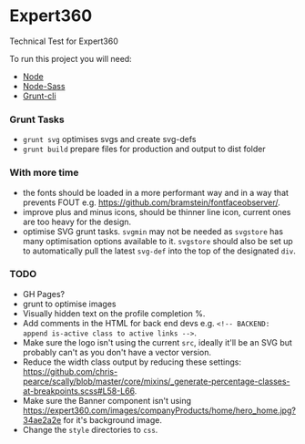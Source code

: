 # Expert360
Technical Test for Expert360

To run this project you will need:
- [Node](http://nodejs.org/)
- [Node-Sass](https://npmjs.org/package/node-sass)
- [Grunt-cli](http://gruntjs.com/)

### Grunt Tasks

- `grunt svg` optimises svgs and create svg-defs
- `grunt build` prepare files for production and output to dist folder

### With more time
- the fonts should be loaded in a more performant way and in a way that prevents FOUT e.g. <https://github.com/bramstein/fontfaceobserver/>.
- improve plus and minus icons, should be thinner line icon, current ones are too heavy for the design.
- optimise SVG grunt tasks. `svgmin` may not be needed as `svgstore` has many optimisation options available to it. `svgstore` should also be set up to automatically pull the latest `svg-def` into the top of the designated `div`.

### TODO
- GH Pages?
- grunt to optimise images
- Visually hidden text on the profile completion %.
- Add comments in the HTML for back end devs e.g. `<!-- BACKEND: append is-active class to active links -->`.
- Make sure the logo isn't using the current `src`, ideally it'll be an SVG but probably can't as you don't have a vector version.
- Reduce the width class output by reducing these settings: <https://github.com/chris-pearce/scally/blob/master/core/mixins/_generate-percentage-classes-at-breakpoints.scss#L58-L66>.
- Make sure the Banner component isn't using <https://expert360.com/images/companyProducts/home/hero_home.jpg?34ae2a2e> for it's background image.
- Change the `style` directories to `css`.